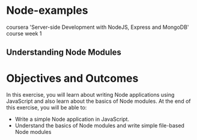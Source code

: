 # Node-examples
coursera 'Server-side Development with NodeJS, Express and MongoDB' course week 1

## Understanding Node Modules
# Objectives and Outcomes

In this exercise, you will learn about writing Node applications using JavaScript and also learn about the basics of Node modules. At the end of this exercise, you will be able to:

   * Write a simple Node application in JavaScript.
   * Understand the basics of Node modules and write simple file-based Node modules
